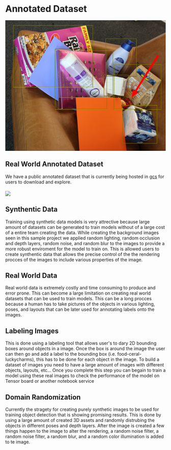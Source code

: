 # Annotated Dataset 

<img src="images/annotatedPicture.png" align="middle"/>

## Real World Annotated Dataset 
We have a public annotated dataset that is currently being hosted in [gcs](https://storage.cloud.google.com/thea-dev/data/groceries/v1.zip?authuser=0) for users to download and explore.

<img src="images/realImage.png" align="middle"/>

## Synthentic Data
Training using synthetic data models is very attrective because large amount of datasets can be generated to train models without of a large cost of a entire team creating the data. While creating the background images seen in this sample project we applied random lighting, random occlusion and depth layers, random noise, and random blur to the images to provide a more robust enviroment for the model to train on. This is allowed users to create synthentic data that allows the precise control of the the rendering procces of the images to include various properties of the image.

## Real World Data
Real world data is extremely costly and time consuming to produce and error prone. This can become a large limitation on creating real world datasets that can be used 
to train models. This can be a long procces because a human has to take pictures of the objects in various lighting, poses, and layouts that can be later used for annotating labels onto the images.

## Labeling Images
This is done using a labeling tool that allows user's to dary 2D bounding boxes around objects in a image. Once the box is around the image the user can then go and add a label to the bounding box (i.e. food-ceral-luckycharms), this has to be done for each object in the image. To build a dataset of images you need to have a large amount of images with different objects, layouts, etc... Once you complete this step you can begain to train a model using these real images to check the performance of the model on Tensor board or another notebook service

## Domain Randomization 
Currently the stragety for creating purely synthetic images to be used for training object detection that is showing promising results. This is done by using a large amount of created 3D assets and randomly distrubing the objects in different poses and depth layers. After the image is created a few things happen to the image to alter the rendering, a random noise filter, a random noise filter, a random blur, and a random color illumination is added to te image. 
